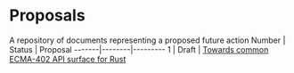 # Proposals

A repository of documents representing a proposed future action
Number | Status | Proposal
-------|--------|---------
1 | Draft | [Towards common ECMA-402 API surface for Rust][pr1]

[pr1]: pr001-ecma402.md
